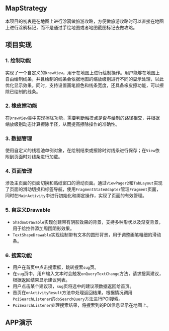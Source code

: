 ## MapStrategy
本项目的初衷是在地图上进行涂鸦做旅游攻略，方便做旅游攻略时可以直接在地图上进行涂鸦标记，而不是通过手绘地图或者地图截图标记去做攻略。


## 项目实现
### 1. 绘制功能
实现了一个自定义的`DrawView`，用于在地图上进行绘制操作。用户能够在地图上自由绘制线条，并且绘制的线条会依据地图的缩放级别进行不同的显示处理，以此优化显示效果。同时，支持设置画笔颜色和线条宽度，还具备橡皮擦功能，可以擦除已绘制的线条。

### 2. 橡皮擦功能
在`DrawView`类中实现擦除功能，需要判断触摸点是否与绘制的路径相交，并根据缩放级别动态计算擦除半径，从而提高擦除操作的准确性。

### 3. 数据管理
使用自定义的线程池单例对象，在绘制结束或擦除时对线条进行保存；在`View`依附到页面时对线条进行加载。

### 4. 页面管理
涉及主页面的页面切换和贴纸窗口的滑动页面。通过`ViewPager2`和`TabLayout`实现了页面的滑动切换和标签导航，使用`FragmentStateAdapter`管理`Fragment`页面，同时在`MainActivity`中进行初始化和绑定操作，实现了页面的有效管理。

### 5. 自定义Drawable
- `ShadowDrawable`实现创建带有阴影效果的背景，支持多种形状以及渐变背景，用于给控件添加周围阴影效果。
- `TextShapeDrawable`实现绘制带有文本的圆形背景，用于调整画笔粗细的滑动条。

### 6. 搜索功能
- 用户在首页中点击搜索框，跳转搜索`sug`页。
- 在`sug`页中，用户输入文本时会触发`onQueryTextChange`方法，请求搜索建议，根据返回结果显示建议列表。
- 用户点击某个建议项，`sug`页将选中的建议项数据返回给首页。
- 首页在`onActivityResult`方法中处理返回结果，根据情况调用`PoiSearchListener`的`doSearchQuery`方法进行POI搜索。
- `PoiSearchListener`处理搜索结果，将搜索到的POI信息显示在地图上。 

## APP演示
